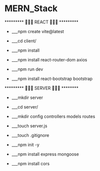 # MERN_Stack

********* 👾👾👾 REACT 👾👾👾  *********

* ___npm create vite@latest

* ___cd client/

* ___npm install

* ___npm install react-router-dom axios

* ___npm run dev

* ___npm install react-bootstrap bootstrap


********* 👾👾👾 SERVER 👾👾👾 ********

* ___mkdir server

* ___cd server/

* ___mkdir config controllers models routes

* ___touch server.js

* ___touch .gitignore

* ___npm init -y

* ___npm install express mongoose

* ___npm install cors
